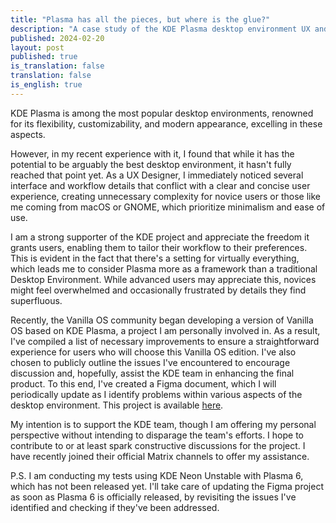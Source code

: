 ```yaml
---
title: "Plasma has all the pieces, but where is the glue?"
description: "A case study of the KDE Plasma desktop environment UX and design."
published: 2024-02-20
layout: post
published: true
is_translation: false
translation: false
is_english: true
---
```


KDE Plasma is among the most popular desktop environments, renowned for its flexibility, customizability, and modern appearance, excelling in these aspects.

However, in my recent experience with it, I found that while it has the potential to be arguably the best desktop environment, it hasn't fully reached that point yet. As a UX Designer, I immediately noticed several interface and workflow details that conflict with a clear and concise user experience, creating unnecessary complexity for novice users or those like me coming from macOS or GNOME, which prioritize minimalism and ease of use.

I am a strong supporter of the KDE project and appreciate the freedom it grants users, enabling them to tailor their workflow to their preferences. This is evident in the fact that there's a setting for virtually everything, which leads me to consider Plasma more as a framework than a traditional Desktop Environment. While advanced users may appreciate this, novices might feel overwhelmed and occasionally frustrated by details they find superfluous.

Recently, the Vanilla OS community began developing a version of Vanilla OS based on KDE Plasma, a project I am personally involved in. As a result, I've compiled a list of necessary improvements to ensure a straightforward experience for users who will choose this Vanilla OS edition. I've also chosen to publicly outline the issues I've encountered to encourage discussion and, hopefully, assist the KDE team in enhancing the final product. To this end, I've created a Figma document, which I will periodically update as I identify problems within various aspects of the desktop environment. This project is available [here](https://www.figma.com/file/CWU67JZHb4yVhTsGWCPPuZ/Plasma-Revamp?type=design&node-id=0%3A1&mode=design&t=W8DEr3LrMHft0UdZ-1).

My intention is to support the KDE team, though I am offering my personal perspective without intending to disparage the team's efforts. I hope to contribute to or at least spark constructive discussions for the project. I have recently joined their official Matrix channels to offer my assistance.

P.S. I am conducting my tests using KDE Neon Unstable with Plasma 6, which has not been released yet. I'll take care of updating the Figma project as soon as Plasma 6 is officially released, by revisiting the issues I've identified and checking if they've been addressed.

